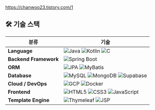 https://chanwoo23.tistory.com/1

## 🛠️ 기술 스택

| 분류               | 기술 |
|--------------------|------|
| **Language**        | ![Java](https://img.shields.io/badge/Java-007396?style=flat&logo=openjdk&logoColor=white) ![Kotlin](https://img.shields.io/badge/Kotlin-7F52FF?style=flat&logo=kotlin&logoColor=white) ![C](https://img.shields.io/badge/C-A8B9CC?style=flat&logo=c&logoColor=white) |
| **Backend Framework** | ![Spring Boot](https://img.shields.io/badge/Spring%20Boot-6DB33F?style=flat&logo=spring-boot&logoColor=white) |
| **ORM**             | ![JPA](https://img.shields.io/badge/JPA-007396?style=flat) ![MyBatis](https://img.shields.io/badge/MyBatis-DB3D44?style=flat) |
| **Database**        | ![MySQL](https://img.shields.io/badge/MySQL-4479A1?style=flat&logo=mysql&logoColor=white) ![MongoDB](https://img.shields.io/badge/MongoDB-47A248?style=flat&logo=mongodb&logoColor=white) ![Supabase](https://img.shields.io/badge/Supabase-3ECF8E?style=flat&logo=supabase&logoColor=white) |
| **Cloud / DevOps**  | ![GCP](https://img.shields.io/badge/GCP-4285F4?style=flat&logo=google-cloud&logoColor=white) ![Docker](https://img.shields.io/badge/Docker-2496ED?style=flat&logo=docker&logoColor=white) |
| **Frontend**        | ![HTML5](https://img.shields.io/badge/HTML5-E34F26?style=flat&logo=html5&logoColor=white) ![CSS3](https://img.shields.io/badge/CSS3-1572B6?style=flat&logo=css3&logoColor=white) ![JavaScript](https://img.shields.io/badge/JavaScript-F7DF1E?style=flat&logo=javascript&logoColor=black) |
| **Template Engine** | ![Thymeleaf](https://img.shields.io/badge/Thymeleaf-005F0F?style=flat&logo=thymeleaf&logoColor=white) ![JSP](https://img.shields.io/badge/JSP-007396?style=flat) |
